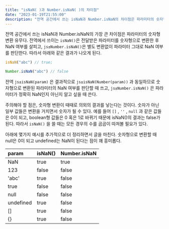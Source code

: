 ```yaml
---
title: "isNaN( )과 Number.isNaN( )의 차이점"
date: "2023-01-19T21:55:00"
description: "전역 공간에서 쓰는 isNaN과 Number.isNaN의 차이점은 파라미터의 숫자형 변환 유무다. isNaN은 전달받은 파라미터를 숫자형으로 변환 후 NaN 여부를 판별하지만 Number.isNaN은 별도의 변환없이 받은 파라미터 그대로 NaN여부를 판단한다. 숫자형 변환시 예기치 않은 결과가 나올 수 있으므로 isNaN을 쓸 때는 항상 주의해서 써야한다."
---
```


전역 공간에서 쓰는 isNaN과 Number.isNaN의 가장 큰 차이점은 파라미터의 숫자형 변환 유무다. 전역에서 쓰이는 `isNaN()`은 전달받은 파라미터를 숫자형으로 변환한 후 NaN 여부를 살피고, `js±Number.isNaN()`은 별도 변환없이 파라미터 그대로 NaN 여부를 판단한다.
따라서 아래와 같은 결과가 나오게 된다.

```js
isNaN("abc") // true;

Number.isNaN("abc") // false
```

전역 `js±isNaN(param)` 은 결과적으로 `js±isNaN(Number(param))` 과 동일하므로 숫자형으로 변환된 파라미터의 NaN 여부를 판단할 때 쓰고, `js±Number.isNaN()` 은 파라미터가 정확히 NaN인지 아닌지 알고 싶을 때 쓴다.

주의해야 할 점은, 숫자형 변환이 때때로 의외의 결과를 낳는다는 것이다. 숫자가 아닌 일부 값들은 변환을 거치면서 숫자가 될 수 있다. 예를 들어 `[]` , `''` , `null` 과 같은 값들은 0이 되고, boolean형 값들은 0 혹은 1로 바뀌기 때문에 isNaN()의 결과는 false가 된다. 따라서 `isNaN()` 을 쓸 때는 모든 경우의 수를 곰곰이 따져볼 필요가 있다.

아래에 몇가지 예시를 추가적으로 더 정리하면서 글을 마친다. 숫자형으로 변환할 때 null은 0이 되고 undefined는 NaN이 된다는 점이 꽤 흥미롭다.

| param     | isNaN() | Number.isNaN |
| :-------- | :------ | :----------- |
| NaN       | true    | true         |
| 123       | false   | false        |
| 'abc'     | true    | false        |
| true      | false   | false        |
| null      | false   | false        |
| undefined | true    | false        |
| []        | true    | false        |
| {}        | true    | false        |
